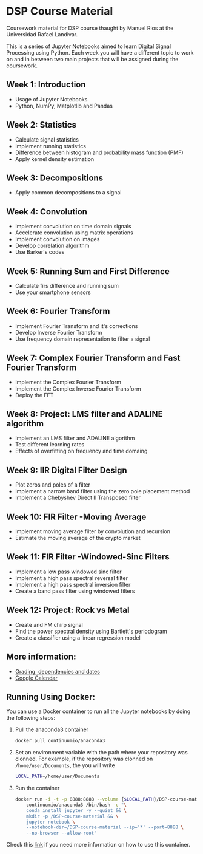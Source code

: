 # DSP Course Material

Coursework material for DSP course thaught by Manuel Rios at the Universidad Rafael Landivar.

This is a series of Jupyter Notebooks aimed to learn Digital Signal Processing using Python. Each week you will have a different topic to work on and in between two main projects that will be assigned during the coursework.

## Week 1: Introduction

* Usage of Jupyter Notebooks
* Python, NumPy, Matplotlib and Pandas

## Week 2: Statistics

* Calculate signal statistics
* Implement running statistics
* Difference between histogram and probability mass function (PMF)
* Apply kernel density estimation

## Week 3: Decompositions

* Apply common decompositions to a signal

## Week 4: Convolution

* Implement convolution on time domain signals
* Accelerate convolution using matrix operations
* Implement convolution on images
* Develop correlation algorithm
* Use Barker's codes

## Week 5: Running Sum and First Difference

* Calculate firs difference and running sum
* Use your smartphone sensors

## Week 6: Fourier Transform

* Implement Fourier Transform and it's corrections
* Develop Inverse Fourier Transform
* Use frequency domain representation to filter a signal

## Week 7: Complex Fourier Transform and Fast Fourier Transform

* Implement the Complex Fourier Transform
* Implement the Complex Inverse Fourier Transform
* Deploy the FFT

## Week 8: Project: LMS filter and ADALINE algorithm

* Implement an LMS filter and ADALINE algorithm
* Test different learning rates
* Effects of overfitting on frequency and time domaing

## Week 9: IIR Digital Filter Design

* Plot zeros and poles of a filter
* Implement a narrow band filter using the zero pole placement method
* Implement a Chebyshev Direct II Transposed filter

## Week 10: FIR Filter -Moving Average

* Implement moving average filter by convolution and recursion
* Estimate the moving average of the crypto market

## Week 11: FIR Filter -Windowed-Sinc Filters

* Implement a low pass windowed sinc filter
* Implement a high pass spectral reversal filter
* Implement a high pass spectral inversion filter    
* Create a band pass filter using windowed filters

## Week 12: Project: Rock vs Metal

* Create and FM chirp signal
* Find the power spectral density using Bartlett's periodogram
* Create a classifier using a linear regression model

## More information:

* [Grading, dependencies and dates](https://docs.google.com/spreadsheets/d/e/2PACX-1vQsbv9m7aa0PdTNJ9ltTTkNLOD4jc3j_KZNNov0n0jyx0lRmqzG0eO50r8AmUGFftjtH94QQDjvDF8L/pubhtml)
* [Google Calendar](https://calendar.google.com/calendar/u/0?cid=NXRjcWJoOThtODM5NG8yNGQ0cDRhZm1rYm9AZ3JvdXAuY2FsZW5kYXIuZ29vZ2xlLmNvbQ)

## Running Using Docker:

You can use a Docker container to run all the Jupyter notebooks by doing the following steps:

1. Pull the anaconda3 container
   
   ```bash
   docker pull continuumio/anaconda3
   ```

2. Set an environment variable with the path where your repository was clonned. For example, if the repository was clonned on `/home/user/Documents`, the you will write
   
   ```bash
   LOCAL_PATH=/home/user/Documents
   ```

3. Run the container
   
   ```bash
   docker run -i -t -p 8888:8888 --volume {$LOCAL_PATH}/DSP-course-material:/DSP-course-material \
       continuumio/anaconda3 /bin/bash -c "\
       conda install jupyter -y --quiet && \
       mkdir -p /DSP-course-material && \
       jupyter notebook \
       --notebook-dir=/DSP-course-material --ip='*' --port=8888 \
       --no-browser --allow-root"
   ```

Check this [link](https://hub.docker.com/r/continuumio/anaconda3) if you need more information on how to use this container.
